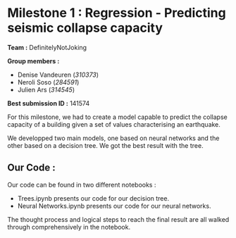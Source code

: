 
# Milestone 1 : Regression - Predicting seismic collapse capacity

**Team :** DefinitelyNotJoking

**Group members :** 
- Denise Vandeuren (_310373_)
- Neroli Soso (_284591_)
- Julien Ars (_314545_)

**Best submission ID :**  141574

For this milestone, we had to create a model capable to predict the collapse capacity of a building given a set of values characterising an earthquake.

We developped two main models, one based on neural networks and the other based on a decision tree. We got the best result with the tree.

## Our Code :

Our code can be found in two different notebooks :
- Trees.ipynb presents our code for our decision tree.
- Neural Networks.ipynb presents our code for our neural networks.

The thought process and logical steps to reach the final result are all walked through comprehensively in the notebook.